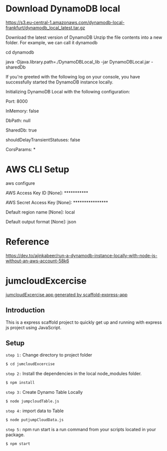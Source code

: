 # Download DynamoDB local

https://s3.eu-central-1.amazonaws.com/dynamodb-local-frankfurt/dynamodb_local_latest.tar.gz

Download the latest version of DynamoDB
Unzip the file contents into a new folder. For example, we can call it dynamodb

cd dynamodb

java -Djava.library.path=./DynamoDBLocal_lib -jar DynamoDBLocal.jar -sharedDb

If you're greeted with the following log on your console, you have successfully started the DynamoDB instance locally.

Initializing DynamoDB Local with the following configuration:

Port:   8000

InMemory:   false

DbPath: null

SharedDb:   true

shouldDelayTransientStatuses:   false

CorsParams: *

# AWS CLI Setup 

aws configure

AWS Access Key ID [None]: ***********

AWS Secret Access Key [None]: ****************

Default region name [None]: local

Default output format [None]: json

# Reference 

https://dev.to/ajinkabeer/run-a-dynamodb-instance-locally-with-node-js-without-an-aws-account-58k6


# jumcloudExcercise

[jumcloudExcercise app generated by scaffold-express-app](https://github.com/saijeevanballa/express-generator)

## Introduction

This is a express scaffold project to quickly get up and running with express js project using JavaScript.

## Setup

`step 1:` Change directory to project folder

```sh
$ cd jumcloudExcercise
```

`step 2:` Install the dependencies in the local node_modules folder.


```sh
$ npm install
```

`step 3:` Create Dynamo Table Locally

```sh
$ node jumpcloudTable.js
```

`step 4:` import data to Table

```sh
$ node putjumpCloudData.js
```

`step 5:` npm run start is a run command from your scripts located in your package.

```sh
$ npm start
```
